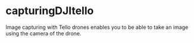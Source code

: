 # capturingDJItello
Image capturing with Tello drones enables you to be able to take an image using the camera of the drone. 
